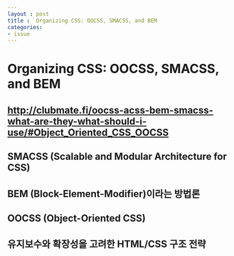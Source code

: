 ```yaml
---
layout : post
title :  Organizing CSS: OOCSS, SMACSS, and BEM 
categories: 
- issue
---
```




# Organizing CSS: OOCSS, SMACSS, and BEM

## http://clubmate.fi/oocss-acss-bem-smacss-what-are-they-what-should-i-use/#Object_Oriented_CSS_OOCSS

## SMACSS (Scalable and Modular Architecture for CSS)
## BEM (Block-Element-Modifier)이라는 방법론
## OOCSS (Object-Oriented CSS)




## 유지보수와 확장성을 고려한 HTML/CSS 구조 전략








 




